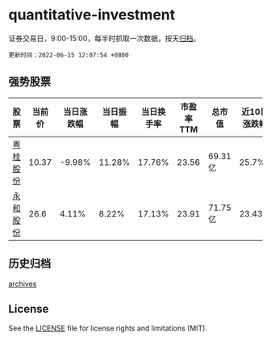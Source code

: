 # quantitative-investment

证券交易日，9:00-15:00，每半时抓取一次数据，按天[归档](archives)。

`更新时间：2022-06-15 12:07:54 +0800`

## 强势股票

|股票|当前价|当日涨跌幅|当日振幅|当日换手率|市盈率TTM|总市值|近10日涨跌幅|
|----|----|----|----|----|----|----|----|
|[粤桂股份](https://xueqiu.com/S/SZ000833)|10.37|-9.98%|11.28%|17.76%|23.56|69.31亿|25.7%|
|[永和股份](https://xueqiu.com/S/SH605020)|26.6|4.11%|8.22%|17.13%|23.91|71.75亿|23.43%|

## 历史归档

[archives](archives)

## License

See the [LICENSE](LICENSE) file for license rights and limitations (MIT).